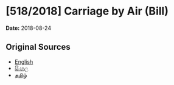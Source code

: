 # [518/2018] Carriage by Air  (Bill)

**Date:** 2018-08-24

## Original Sources

- [English](https://documents.gov.lk/view/bills/2018/8/518-2018_E.pdf)
- [සිංහල](https://documents.gov.lk/view/bills/2018/8/518-2018_S.pdf)
- [தமிழ்](https://documents.gov.lk/view/bills/2018/8/518-2018_T.pdf)
